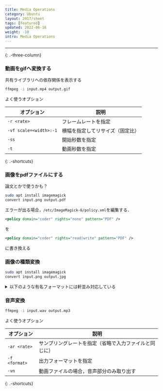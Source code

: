 ```yaml
---
title: Media Operations
category: Ubuntu
layout: 2017/sheet
tags: [Featured]
updated: 2022-06-16
weight: -10
intro: Media Operations
---
```



---------------

{: .-three-column}

### 動画をgifへ変換する

共有ライブラリへの依存関係を表示する

```bash
ffmpeg -i input.mp4 output.gif
```

よく使うオプション

| オプション                  | 説明               |
|------------------------|------------------|
| `-r <rate>`            | フレームレートを指定       |
| `-vf scale=<width>:-1` | 横幅を指定してリサイズ（固定比） |
| `-ss`                  | 開始秒数を指定          |
| `-t`                   | 動画秒数を指定          |
{: .-shortcuts}

### 画像をpdfファイルにする

論文とかで使うかも？

```bash
sudo apt install imagemagick
convert input.png output.pdf
```

エラーが出る場合，`/etc/ImageMagick-6/policy.xml`を編集する．
```xml
<policy domain="coder" rights="none" pattern="PDF" />
```
を
```xml
<policy domain="coder" rights="read|write" pattern="PDF" />
```
に書き換える



### 画像の種類変換
```bash
sudo apt install imagemagick
convert input.png output.jpg
```



<details>
<summary>以下のような有名フォーマットには軒並み対応している</summary>

- bmp
- eps
- gif
- jpeg
- mat
- pdf
- pgm
- png
- svg
- webp
</details>

### 音声変換

```bash
ffmpeg -i input.wav output.mp3
```

よく使うオプション

| オプション         | 説明                          |
|---------------|-----------------------------|
| `-ar <rate>`  | サンプリングレートを指定（省略で入力ファイルと同じに） |
| `-f <format>` | 出力フォーマットを指定                 |
| `-vn`         | 動画ファイルの場合，音声部分のみ取り出す        |
{: .-shortcuts}
